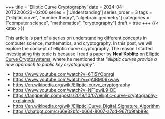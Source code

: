 +++
title = 'Elliptic Curve Cryptography'
date = 2024-04-20T22:06:23+02:00
series = ['Understanding']
series_order = 3
tags = ["elliptic curve", "number theory", "algebraic geometry"]
categories = ["computer science", "mathematics", "cryptography"]
draft = true
+++
{{< katex >}}
<!-- tags: ..."elliptic curve cryptography", "elliptic curve group", "elliptic curve point multiplication", "elliptic curve discrete logarithm problem", "elliptic curve digital signature algorithm", "elliptic curve Diffie-Hellman", "elliptic curve key exchange", "elliptic curve public key cryptography", "elliptic curve cryptosystem", "elliptic curve security" -->

This article is part of a series on understanding different concepts in computer science, mathematics, and cryptography.
In this post, we will explore the concept of elliptic curve cryptography.
The reason I started investigating this topic is because I read a paper by **Neal Koblitz** on [Elliptic Curve Cryptosystems](https://link.springer.com/chapter/10.1007/3-540-39799-X_31), where he mentioned that *"elliptic curves provide a new approach to public key cryptography"*.

- https://www.youtube.com/watch?v=6TI5YOpnrgI
- https://www.youtube.com/watch?v=gAtBM06xwaw
- https://en.wikipedia.org/wiki/Elliptic-curve_cryptography
- https://www.youtube.com/watch?v=NF1pwjL9-DE
- https://fangpenlin.com/posts/2019/10/07/elliptic-curve-cryptography-explained/
- https://en.wikipedia.org/wiki/Elliptic_Curve_Digital_Signature_Algorithm
- https://chatgpt.com/c/66e32bfd-b664-8007-a7cd-967fb9fab89c
